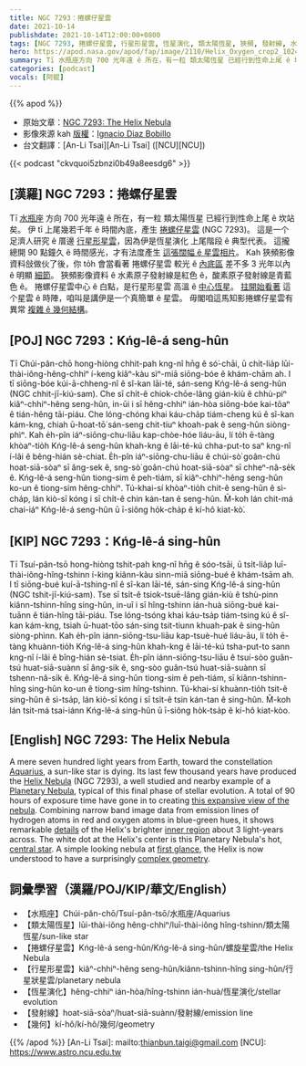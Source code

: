 ```yaml
---
title: NGC 7293：捲螺仔星雲
date: 2021-10-14
publishdate: 2021-10-14T12:00:00+0800
tags: [NGC 7293, 捲螺仔星雲, 行星形星雲, 恆星演化, 類太陽恆星, 狹頻, 發射線, 水素, 酸素, 水瓶座]
hero: https://apod.nasa.gov/apod/fap/image/2110/Helix_Oxygen_crop2_1024.jpg
summary: Tī 水瓶座方向 700 光年遠 ê 所在，有一粒 類太陽恆星 已經行到性命上尾 ê 坎站矣。伊 tī 上尾幾若千年 ê 時間內底，產生了 捲螺仔星雲 (NGC 7293)。
categories: [podcast]
vocals: [阿錕]
---
```


{{% apod %}}

- 原始文章：[NGC 7293: The Helix Nebula](https://apod.nasa.gov/apod/ap211014.html)
- 影像來源 kah [版權][copyright]：[Ignacio Diaz Bobillo](http://www.pampaskies.com/gallery3/index.php)
- 台文翻譯：[An-Li Tsai][An-Li Tsai] ([NCU][NCU])

{{< podcast "ckvquoi5zbnzi0b49a8eesdg6" >}}

## [漢羅] NGC 7293：捲螺仔星雲
Tī [水瓶座][Aquarius] 方向 700 光年遠 ê 所在，有一粒 類太陽恆星 已經行到性命上尾 ê 坎站矣。
伊 tī 上尾幾若千年 ê 時間內底，產生 [捲螺仔星雲][Helix Nebula] (NGC 7293)。
這是一个足濟人研究 ê 厝邊 [行星形星雲][Planetary Nebula]，因為伊是恆星演化 上尾階段 ê 典型代表。
這攏總開 90 點鐘久 ê 時間感光，才有法度產生 [這張闊幅 ê 星雲相片][this expansive view of the nebula]。
Kah 狹頻影像資料敆做伙了後，你 to̍h 會當看著 捲螺仔星雲 較光 ê [內底區][inner region] 差不多 3 光年以內 ê 明顯 [細節][details]。
狹頻影像資料 ê 水素原子發射線是紅色 ê，酸素原子發射線是青藍色 ê。
捲螺仔星雲中心 ê 白點，是行星形星雲 高溫 ê [中心恆星][central star]。
[拄開始看著][first glance] 這个星雲 ê 時陣，咱叫是講伊是一个真簡單 ê 星雲。
毋閣咱這馬知影捲螺仔星雲有異常 [複雜 ê 幾何結構][complex geometry]。

## [POJ] NGC 7293：Kńg-lê-á seng-hûn
Tī Chúi-pân-chō hong-hiòng chhit-pah kng-nî hn̄g ê só͘-chāi, ū chi̍t-lia̍p lūi-thài-iông-hêng-chhiⁿ í-keng kiâⁿ-kàu sìⁿ-miā siōng-bóe ê khám-chām ah.
I tī siōng-bóe kúi-ā-chheng-nî ê sî-kan lāi-té, sán-seng Kńg-lê-á seng-hûn (NGC chhit-jī-kiú-sam).
Che sī chi̍t-ê chiok-chōe-lâng gián-kiù ê chhù-piⁿ kiâⁿ-chhiⁿ-hêng seng-hûn, in-ūi i sī hêng-chhiⁿ ián-hòa siōng-bóe kai-tōaⁿ ê tián-hêng tāi-piáu.
Che lóng-chóng khai káu-cha̍p tiám-cheng kú ê sî-kan kám-kng, chiah ū-hoat-tō͘ sán-seng chit-tiuⁿ khoah-pak ê seng-hûn siòng-phìⁿ.
Kah e̍h-pîn iáⁿ-siōng-chu-liāu kap-chòe-hóe liáu-āu, lí to̍h ē-tàng khòaⁿ-tio̍h Kńg-lê-á seng-hûn khah-kng ê lāi-té-kú chha-put-to saⁿ kng-nî í-lâi ê bêng-hián sè-chiat.
E̍h-pîn iáⁿ-siōng-chu-liāu ê chúi-sò͘ goân-chú hoat-siā-sòaⁿ sī âng-sek ê,  sng-sò͘ goân-chú hoat-siā-sòaⁿ sī chheⁿ-nâ-se̍k ê.
Kńg-lê-á seng-hûn tiong-sim ê peh-tiám, sī kiâⁿ-chhiⁿ-hêng seng-hûn ko-un ê tiong-sim hêng-chhiⁿ.
Tú-khai-sí khòaⁿ-tio̍h chit-ê seng-hûn ê sì-cha̍p, lán kiò-sī kóng i sī chi̍t-ê chin kán-tan ê seng-hûn.
M̄-koh lán chit-má chai-iáⁿ Kńg-lê-á seng-hûn ū ī-siông ho̍k-cha̍p ê kí-hô kiat-kò͘.

## [KIP] NGC 7293：Kńg-lê-á sing-hûn
Tī Tsuí-pân-tsō hong-hiòng tshit-pah kng-nî hn̄g ê sóo-tsāi, ū tsi̍t-lia̍p luī-thài-iông-hîng-tshinn í-king kiânn-kàu sìnn-miā siōng-bué ê khám-tsām ah.
I tī siōng-bué kuí-ā-tshing-nî ê sî-kan lāi-té, sán-sing Kńg-lê-á sing-hûn (NGC tshit-jī-kiú-sam).
Tse sī tsi̍t-ê tsiok-tsuē-lâng gián-kiù ê tshù-pinn kiânn-tshinn-hîng sing-hûn, in-uī i sī hîng-tshinn ián-huà siōng-bué kai-tuānn ê tián-hîng tāi-piáu.
Tse lóng-tsóng khai káu-tsa̍p tiám-tsing kú ê sî-kan kám-kng, tsiah ū-huat-tōo sán-sing tsit-tiunn khuah-pak ê sing-hûn siòng-phìnn.
Kah e̍h-pîn iánn-siōng-tsu-liāu kap-tsuè-hué liáu-āu, lí to̍h ē-tàng khuànn-tio̍h Kńg-lê-á sing-hûn khah-kng ê lāi-té-kú tsha-put-to sann kng-nî í-lâi ê bîng-hián sè-tsiat.
E̍h-pîn iánn-siōng-tsu-liāu ê tsuí-sòo guân-tsú huat-siā-suànn sī âng-sik ê,  sng-sòo guân-tsú huat-siā-suànn sī tshenn-nâ-si̍k ê.
Kńg-lê-á sing-hûn tiong-sim ê peh-tiám, sī kiânn-tshinn-hîng sing-hûn ko-un ê tiong-sim hîng-tshinn.
Tú-khai-sí khuànn-tio̍h tsit-ê sing-hûn ê sì-tsa̍p, lán kiò-sī kóng i sī tsi̍t-ê tsin kán-tan ê sing-hûn.
M̄-koh lán tsit-má tsai-iánn Kńg-lê-á sing-hûn ū ī-siông ho̍k-tsa̍p ê kí-hô kiat-kòo.

## [English] NGC 7293: The Helix Nebula
A mere seven hundred light years from Earth, toward the constellation [Aquarius][Aquarius], a sun-like star is dying.
Its last few thousand years have produced the [Helix Nebula][Helix Nebula] (NGC 7293), a well studied and nearby example of a [Planetary Nebula][Planetary Nebula], typical of this final phase of stellar evolution.
A total of 90 hours of exposure time have gone in to creating [this expansive view of the nebula][this expansive view of the nebula].
Combining narrow band image data from emission lines of hydrogen atoms in red and oxygen atoms in blue-green hues, it shows remarkable [details][details] of the Helix's brighter [inner region][inner region] about 3 light-years across.
The white dot at the Helix's center is this Planetary Nebula's hot, [central star][central star].
A simple looking nebula at [first glance][first glance], the Helix is now understood to have a surprisingly [complex geometry][complex geometry].

## 詞彙學習（漢羅/POJ/KIP/華文/English）
- 【水瓶座】Chúi-pân-chō/Tsuí-pân-tsō/水瓶座/Aquarius
- 【類太陽恆星】lūi-thài-iông hêng-chhiⁿ/luī-thài-iông hîng-tshinn/類太陽恆星/sun-like star
- 【捲螺仔星雲】Kńg-lê-á seng-hûn/Kńg-lê-á sing-hûn/螺旋星雲/the Helix Nebula
- 【行星形星雲】kiâⁿ-chhiⁿ-hêng seng-hûn/kiânn-tshinn-hîng sing-hûn/行星狀星雲/planetary nebula
- 【恆星演化】hêng-chhiⁿ ián-hòa/hîng-tshinn ián-huà/恆星演化/stellar evolution
- 【發射線】hoat-siā-sòaⁿ/huat-siā-suànn/發射線/emission line
- 【幾何】kí-hô/kí-hô/幾何/geometry


{{% /apod %}}
[An-Li Tsai]: mailto:thianbun.taigi@gmail.com
[NCU]: https://www.astro.ncu.edu.tw

[copyright]: https://apod.nasa.gov/apod/fap/lib/about_apod.html#srapply

[Aquarius]:http://hawastsoc.org/deepsky/aqr/index.html
[Helix Nebula]:http://www.seds.org/messier/xtra/ngc/n7293.html
[Planetary Nebula]:http://en.wikipedia.org/wiki/Planetary_nebula
[this expansive view of the nebula]:http://www.pampaskies.com/gallery3/Deep-Space-Objects/Helix_Oxygen_crop2_small
[details]:https://apod.nasa.gov/apod/ap080413.html
[inner region]:https://apod.nasa.gov/apod/ap030510.html
[central star]:http://hubblesite.org/newscenter/archive/releases/1997/38/background/#background-info-1
[first glance]:https://apod.nasa.gov/apod/ap091231.html
[complex geometry]:https://hubblesite.org/contents/news-releases/2004/news-2004-32.html
